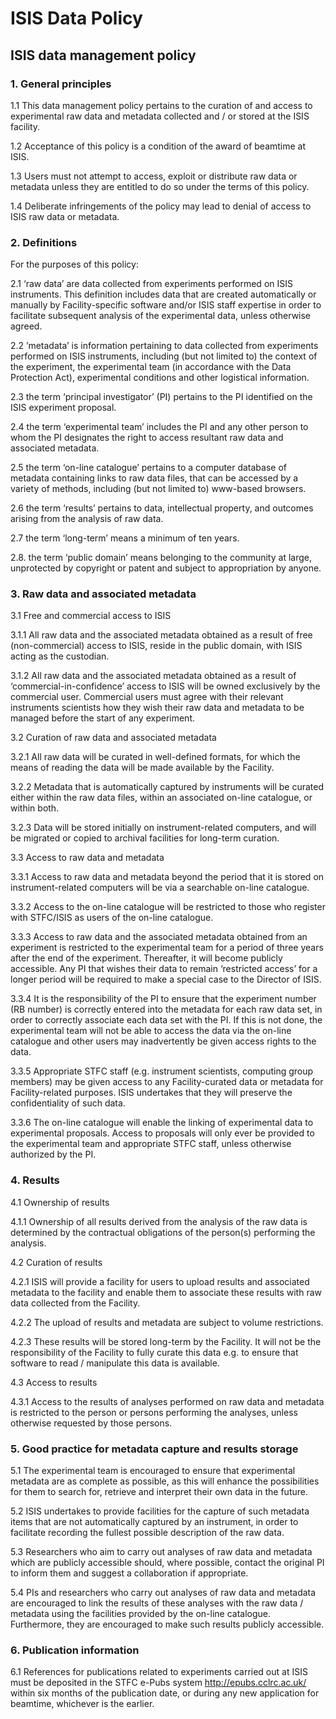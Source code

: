 # ISIS Data Policy

## ISIS data management policy 


### 1. General principles 

1.1 This data management policy pertains to the curation of and access to experimental raw data and metadata collected and / or stored at the ISIS facility.

1.2 Acceptance of this policy is a condition of the award of beamtime at ISIS.

1.3 Users must not attempt to access, exploit or distribute raw data or metadata unless they are entitled to do so under the terms of this policy.

1.4 Deliberate infringements of the policy may lead to denial of access to ISIS raw data or metadata.


### 2. Definitions   

For the purposes of this policy:

2.1 ‘raw data’ are data collected from experiments performed on ISIS instruments.  This definition includes data that are created automatically or manually by Facility-specific software and/or ISIS staff expertise in order to facilitate subsequent analysis of the experimental data, unless otherwise agreed.

2.2 ’metadata’ is information pertaining to data collected from experiments performed on ISIS instruments, including (but not limited to) the context of the experiment, the experimental team (in accordance with the Data Protection Act), experimental conditions and other logistical information.

2.3 the term ‘principal investigator’ (PI) pertains to the PI identified on the ISIS experiment proposal.

2.4 the term ‘experimental team’ includes the PI and any other person to whom the PI designates the right to access resultant raw data and associated metadata.

2.5 the term ‘on-line catalogue’ pertains to a computer database of metadata containing links to raw data files, that can be accessed by a variety of methods, including (but not limited to) www-based browsers.

2.6 the term ‘results’ pertains to data, intellectual property, and outcomes arising from the analysis of raw data.

2.7 the term ‘long-term’ means a minimum of ten years.

2.8. the term ‘public domain’ means belonging to the community at large, unprotected by copyright or patent and subject to appropriation by anyone.


### 3. Raw data and associated metadata 

3.1 Free and commercial access to ISIS 

3.1.1 All raw data and the associated metadata obtained as a result of free (non-commercial) access to ISIS, reside in the public domain, with ISIS acting as the custodian.

3.1.2 All raw data and the associated metadata obtained as a result of ‘commercial-in-confidence’ access to ISIS will be owned exclusively by the commercial user.  Commercial users must agree with their relevant instruments scientists how they wish their raw data and metadata to be managed before the start of any experiment.

3.2 Curation of raw data and associated metadata 

3.2.1 All raw data will be curated in well-defined formats, for which the means of reading the data will be made available by the Facility.

3.2.2 Metadata that is automatically captured by instruments will be curated either within the raw data files, within an associated on-line catalogue, or within both.

3.2.3 Data will be stored initially on instrument-related computers, and will be migrated or copied to archival facilities for long-term curation.

3.3 Access to raw data and metadata 

3.3.1 Access to raw data and metadata beyond the period that it is stored on instrument-related computers will be via a searchable on-line catalogue.

3.3.2 Access to the on-line catalogue will be restricted to those who register with STFC/ISIS as users of the on-line catalogue.

3.3.3 Access to raw data and the associated metadata obtained from an experiment is restricted to the experimental team for a period of three years after the end of the experiment. Thereafter, it will become publicly accessible. Any PI that wishes their data to remain ‘restricted access’ for a longer period will be required to make a special case to the Director of ISIS.

3.3.4 It is the responsibility of the PI to ensure that the experiment number (RB number) is correctly entered into the metadata for each raw data set, in order to correctly associate each data set with the PI.  If this is not done, the experimental team will not be able to access the data via the on-line catalogue and other users may inadvertently be given access rights to the data.

3.3.5 Appropriate STFC staff (e.g. instrument scientists, computing group members) may be given access to any Facility-curated data or metadata for Facility-related purposes. ISIS undertakes that they will preserve the confidentiality of such data.

3.3.6 The on-line catalogue will enable the linking of experimental data to experimental proposals.  Access to proposals will only ever be provided to the experimental team and appropriate STFC staff, unless otherwise authorized by the PI. 


### 4. Results 

4.1 Ownership of results 

4.1.1 Ownership of all results derived from the analysis of the raw data is determined by the contractual obligations of the person(s) performing the analysis.

4.2 Curation of results 

4.2.1 ISIS will provide a facility for users to upload results and associated metadata to the facility and enable them to associate these results with raw data collected from the Facility.

4.2.2 The upload of results and metadata are subject to volume restrictions.

4.2.3 These results will be stored long-term by the Facility.  It will not be the responsibility of the Facility to fully curate this data e.g. to ensure that software to read / manipulate this data is available.

4.3 Access to results 

4.3.1 Access to the results of analyses performed on raw data and metadata is restricted to the person or persons performing the analyses, unless otherwise requested by those persons.


### 5. Good practice for metadata capture and results storage 

5.1 The experimental team is encouraged to ensure that experimental metadata are as complete as possible, as this will enhance the possibilities for them to search for, retrieve and interpret their own data in the future.

5.2 ISIS undertakes to provide facilities for the capture of such metadata items that are not automatically captured by an instrument, in order to facilitate recording the fullest possible description of the raw data.

5.3 Researchers who aim to carry out analyses of raw data and metadata which are publicly accessible should, where possible, contact the original PI to inform them and suggest a collaboration if appropriate.

5.4 PIs and researchers who carry out analyses of raw data and metadata are encouraged to link the results of these analyses with the raw data / metadata using the facilities provided by the on-line catalogue.  Furthermore, they are encouraged to make such results publicly accessible.


### 6. Publication information 

6.1 References for publications related to experiments carried out at ISIS must be deposited in the STFC e-Pubs system http://epubs.cclrc.ac.uk/ within six months of the publication date, or during any new application for beamtime, whichever is the earlier.
